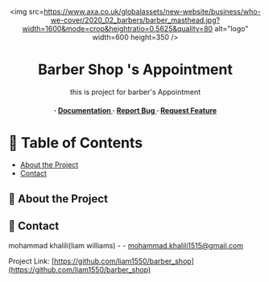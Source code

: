 <div align='center'>

<img src=https://www.axa.co.uk/globalassets/new-website/business/who-we-cover/2020_02_barbers/barber_masthead.jpg?width=1600&mode=crop&heightratio=0.5625&quality=80 alt="logo" width=600 height=350 />

<h1>Barber Shop 's Appointment</h1>
<p>this is project for barber's Appointment</p>

<h4> <span> · </span> <a href="https://github.com/liam1550/barber_shop/blob/master/README.md"> Documentation </a> <span> · </span> <a href="https://github.com/liam1550/barber_shop/issues"> Report Bug </a> <span> · </span> <a href="https://github.com/liam1550/barber_shop/issues"> Request Feature </a> </h4>


</div>

# :notebook_with_decorative_cover: Table of Contents

- [About the Project](#star2-about-the-project)
- [Contact](#handshake-contact)


## :star2: About the Project

## :handshake: Contact

mohammad khalili(liam williams) - - mohammad.khalili1515@gmail.com

Project Link: [https://github.com/liam1550/barber_shop](https://github.com/liam1550/barber_shop)
